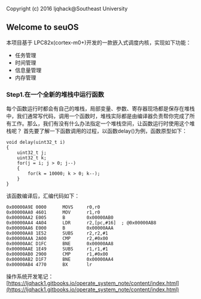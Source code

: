Copyright (c) 2016 ljqhack@Southeast University

## Welcome to seuOS

本项目基于 LPC82x(cortex-m0+)开发的一款嵌入式调度内核，实现如下功能：
* 任务管理
* 时间管理
* 信息量管理
* 内存管理

### Step1.在一个全新的堆栈中运行函数

每个函数运行时都会有自己的堆栈，局部变量、参数、寄存器现场都是保存在堆栈中，我们通常写代码，调用一个函数时，堆栈实际都是由编译器负责帮你完成了所有工作。那么，我们有没有什么办法指定一个堆栈空间，让函数运行时使用这个堆栈呢？
首先要了解一下函数调用的过程，以函数delay()为例，函数原型如下：
```
void delay(uint32_t i)
{
	uint32_t j;
	uint32_t k;
	for(j = i; j > 0; j--)
	{
		for(k = 10000; k > 0; k--);
	}
}
```
该函数编译后，汇编代码如下：
```
0x00000A9E 0000      MOVS     r0,r0
0x00000AA0 4601      MOV      r1,r0
0x00000AA2 E005      B        0x00000AB0
0x00000AA4 4A04      LDR      r2,[pc,#16]  ; @0x00000AB8
0x00000AA6 E000      B        0x00000AAA
0x00000AA8 1E52      SUBS     r2,r2,#1
0x00000AAA 2A00      CMP      r2,#0x00
0x00000AAC D1FC      BNE      0x00000AA8
0x00000AAE 1E49      SUBS     r1,r1,#1
0x00000AB0 2900      CMP      r1,#0x00
0x00000AB2 D1F7      BNE      0x00000AA4
0x00000AB4 4770      BX       lr
```

操作系统开发笔记：
[https://ljqhack1.gitbooks.io/operate_system_note/content/index.html](https://ljqhack1.gitbooks.io/operate_system_note/content/index.html)
